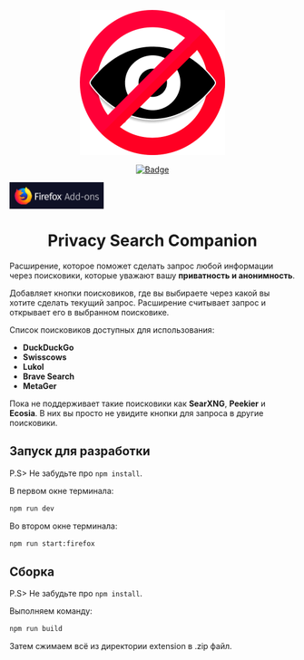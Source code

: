 <p align="center">
  <img src="src/assets/logo.png" alt="Logo" />
</p>
<p align="center">
  <a href="https://addons.mozilla.org/ru/firefox/addon/privacy-companion/"><img src="https://img.shields.io/amo/users/privacy-companion?style=flat-square" alt="Badge" /></a>
</p>

[<img src="src/assets/firefox-add-ons.png" title="Firefox Add-ons" width="auto" height="47" align="center"/>](https://addons.mozilla.org/ru/firefox/addon/privacy-companion)

<h1 align="center">Privacy Search Companion</h1>

Расширение, которое поможет сделать запрос любой информации через поисковики, которые уважают вашу **приватность и анонимность**.

Добавляет кнопки поисковиков, где вы выбираете через какой вы хотите сделать текущий запрос. Расширение считывает запрос и открывает его в выбранном поисковике.

Список поисковиков доступных для использования:

- **DuckDuckGo**
- **Swisscows**
- **Lukol**
- **Brave Search**
- **MetaGer**

Пока не поддерживает такие поисковики как **SearXNG**, **Peekier** и **Ecosia**. В них вы просто не увидите кнопки для запроса в другие поисковики.


## Запуск для разработки

P.S> Не забудьте про `npm install`.

В первом окне терминала:

```bash
npm run dev
```

Во втором окне терминала:

```bash
npm run start:firefox
```

## Сборка

P.S> Не забудьте про `npm install`.

Выполняем команду:

```bash
npm run build
```

Затем сжимаем всё из директории extension в .zip файл.
